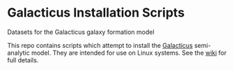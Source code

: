 # Galacticus Installation Scripts
Datasets for the Galacticus galaxy formation model

This repo contains scripts which attempt to install the [Galacticus](https://bitbucket.org/galacticusdev/galacticus/wiki/Home) semi-analytic model. They are intended for use on Linux systems. See the [wiki](https://github.com/galacticusorg/installationscripts/wiki) for full details.
